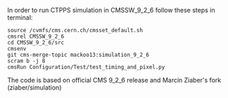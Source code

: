 In order to run CTPPS simulation in CMSSW_9_2_6 follow these steps in terminal:
~~~~
source /cvmfs/cms.cern.ch/cmsset_default.sh
cmsrel CMSSW_9_2_6
cd CMSSW_9_2_6/src
cmsenv
git cms-merge-topic mackoo13:simulation_9_2_6
scram b -j 8
cmsRun Configuration/Test/test_timing_and_pixel.py
~~~~
The code is based on official CMS 9_2_6 release and Marcin Ziaber's fork (ziaber/simulation)

